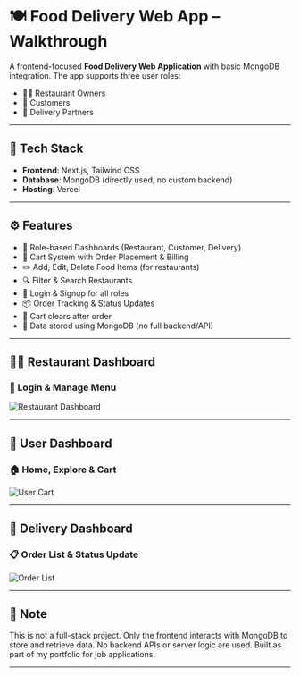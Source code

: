 # 🍽️ Food Delivery Web App – Walkthrough

A frontend-focused **Food Delivery Web Application** with basic MongoDB integration. The app supports three user roles:

- 🧑‍🍳 Restaurant Owners  
- 👤 Customers  
- 🚚 Delivery Partners

---

## 🧰 Tech Stack

- **Frontend**: Next.js, Tailwind CSS  
- **Database**: MongoDB (directly used, no custom backend)  
- **Hosting**: Vercel

---

## ⚙️ Features

- 👥 Role-based Dashboards (Restaurant, Customer, Delivery)
- 🛒 Cart System with Order Placement & Billing
- ✏️ Add, Edit, Delete Food Items (for restaurants)
- 🔍 Filter & Search Restaurants
- 🔐 Login & Signup for all roles
- 📦 Order Tracking & Status Updates
- 🧹 Cart clears after order
- 💾 Data stored using MongoDB (no full backend/API)

---

## 🧑‍🍳 Restaurant Dashboard

### 🔐 Login & Manage Menu

![Restaurant Dashboard](https://github.com/user-attachments/assets/208c2d30-0d54-4678-b68d-d99995f7fed4)

---

## 👤 User Dashboard

### 🏠 Home, Explore & Cart

![User Cart](https://github.com/user-attachments/assets/deaf2fcb-61ca-49a6-9360-1c2aef100e63)

---

## 🚚 Delivery Dashboard

### 📋 Order List & Status Update

![Order List](https://github.com/user-attachments/assets/60bf7b9a-dd6b-4db7-8762-a84f6e1e8285)

---

## 📌 Note

This is not a full-stack project. Only the frontend interacts with MongoDB to store and retrieve data. No backend APIs or server logic are used. Built as part of my portfolio for job applications.

---
